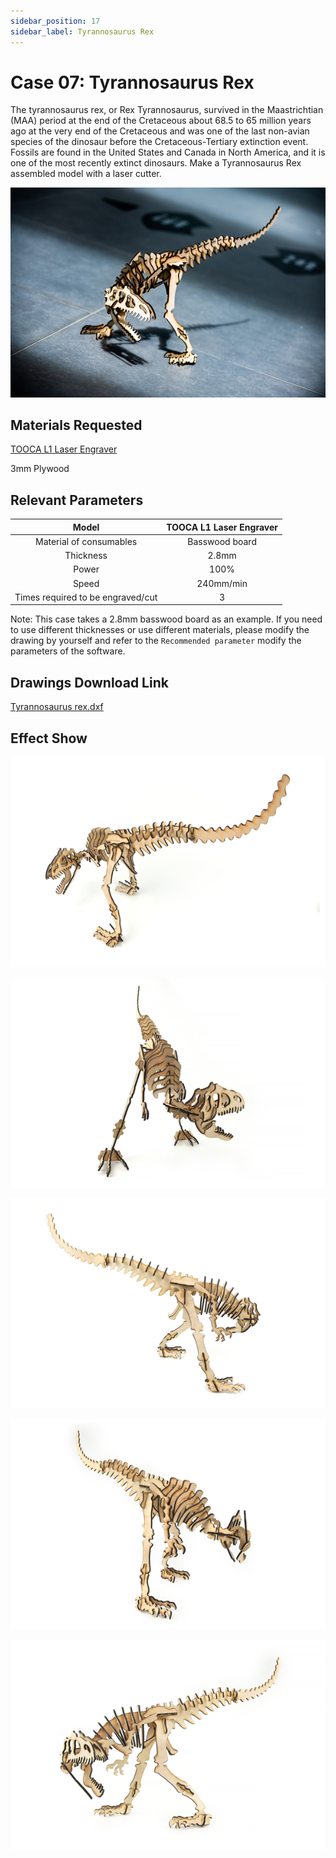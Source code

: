 ```yaml
---
sidebar_position: 17
sidebar_label: Tyrannosaurus Rex
---
```


# Case 07: Tyrannosaurus Rex



The tyrannosaurus rex, or Rex Tyrannosaurus, survived in the Maastrichtian (MAA) period at the end of the Cretaceous about 68.5 to 65 million years ago at the very end of the Cretaceous and was one of the last non-avian species of the dinosaur before the Cretaceous-Tertiary extinction event. Fossils are found in the United States and Canada in North America, and it is one of the most recently extinct dinosaurs. Make a Tyrannosaurus Rex assembled model with a laser cutter.

![](./images/tooca-laser-1-case-07-01.png)

## Materials Requested

[TOOCA L1 Laser Engraver](https://www.elecfreaks.com/elecfreaks-tooca-laser-1.html)

3mm Plywood


## Relevant Parameters

|Model|TOOCA L1 Laser Engraver|
|:-------:|:-------:|
|Material of consumables|Basswood board|
|Thickness|2.8mm|
|Power|100%|
|Speed|240mm/min|
|Times required to be engraved/cut|3|

Note: This case takes a 2.8mm basswood board as an example. If you need to use different thicknesses or use different materials, please modify the drawing by yourself and refer to the `Recommended parameter` modify the parameters of the software.

## Drawings Download Link

[Tyrannosaurus rex.dxf](https://minhaskamal.github.io/DownGit/#/home?url=https://github.com/elecfreaks/learn-en/blob/master/tooca-laser-1/file/Cutting/Tyrannosaurus-Rex/Tyrannosaurus-Rex.dxf)

## Effect Show

![](./images/tooca-laser-1-case-07-02.png)

![](./images/tooca-laser-1-case-07-03.png)

![](./images/tooca-laser-1-case-07-04.png)

![](./images/tooca-laser-1-case-07-05.png)

![](./images/tooca-laser-1-case-07-06.png)
